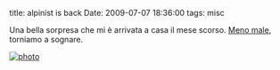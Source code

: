 title: alpinist is back
Date: 2009-07-07 18:36:00
tags: misc
 

Una bella sorpresa che mi è arrivata a casa il mese scorso. [Meno male](http://aadm.github.comm/2008-12-15-alpinist-chiude.html), torniamo a sognare.  
  
[![photo](http://aadm.files.wordpress.co/2009/07/photo.jpg)](http://aadm.files.wordpress.com/2009/07/photo.jpg)
